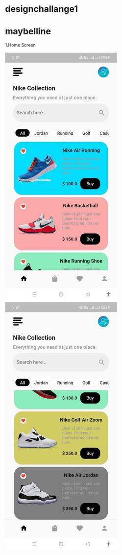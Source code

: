# designchallange1

# maybelline

1.Home Screen<br><br>
![Home Screen](screenshots/image%201.jpg)
![Home Screen](screenshots/image2.jpg)<br>
